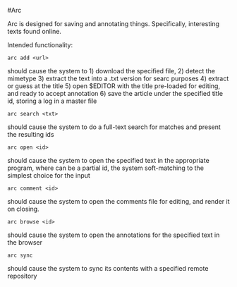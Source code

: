 #Arc

Arc is designed for saving and annotating things. Specifically, interesting texts found online.

Intended functionality:

```{bash}
arc add <url>
```
should cause the system to 
	1) download the specified file, 
	2) detect the mimetype
	3) extract the text into a .txt version for searc purposes
	4) extract or guess at the title
	5) open $EDITOR with the title pre-loaded for editing, and ready to accept annotation
	6) save the article under the specified title id, storing a log in a master file

```{bash}
arc search <txt>
```
should cause the system to do a full-text search for matches and present the resulting ids


```{bash}
arc open <id>
```
should cause the system to open the specified text in the appropriate program, where <id> can
be a partial id, the system soft-matching to the simplest choice for the input

```{bash}
arc comment <id>
```
should cause the system to open the comments file for editing, and render it on closing.

```{bash}
arc browse <id>
```
should cause the system to open the annotations for the  specified text in the browser


```{bash}
arc sync 
```
should cause the system to sync its contents with a specified remote repository
